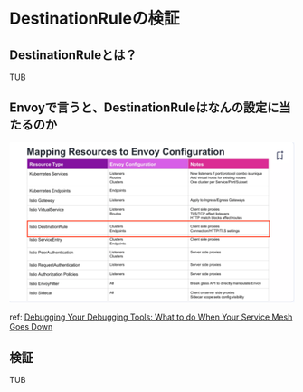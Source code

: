 # DestinationRuleの検証

## DestinationRuleとは？

TUB

## Envoyで言うと、DestinationRuleはなんの設定に当たるのか

![DestinationRuleとEnvoyの関係性](../../image/9.png)

ref: [Debugging Your Debugging Tools: What to do When Your Service Mesh Goes Down](https://www.slideshare.net/slideshow/debugging-your-debugging-tools-what-to-do-when-your-service-mesh-goes-down/237797183#19)

## 検証

TUB
